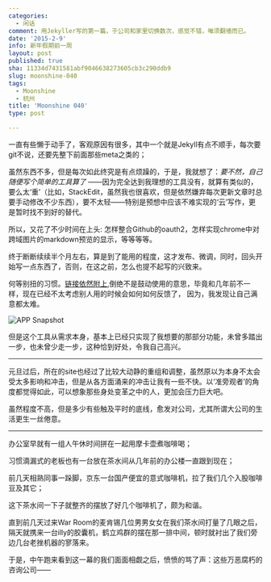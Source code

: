 ```yaml
---
categories:
  - 闲话
comment: 用Jekyller写的第一篇，于公司和家里切换数次，感觉不错，唯须翻墙而已。
date: '2015-2-9'
info: 新年假期前一周
layout: post
published: true
sha: 11334d7431581abf9046638273605cb3c290ddb9
slug: moonshine-040
tags:
  - Moonshine
  - 杭州
title: 'Moonshine 040'
type: post

---
```





一直有些懒于动手了，客观原因有很多，其中一个就是Jekyll有点不顺手，每次要git不说，还要先整下前面那些meta之类的；

虽然东西不多，但是每次如此终究是有点烦躁的，于是，我就想了：*要不然，自己随便写个简单的工具算了* ——因为完全达到我理想的工具没有，就算有类似的，要么太‘重’（比如，StackEdit，虽然我也很喜欢，但是依然嫌弃每次更新文章时总要手动修改不少东西），要不太轻——特别是预想中应该不难实现的‘云’写作，更是暂时找不到好的替代。

所以，又花了不少时间在上头: 怎样整合Github的oauth2，怎样实现chrome中对跨域图片的markdown预览的显示，等等等等。

终于断断续续半个月左右，算是到了能用的程度，这才发布、微调，同时，回头开始写一点东西了，否则，在这之前，怎么也提不起写的兴致来。

何等别扭的习惯。[链接依然附上](https://chrome.google.com/webstore/detail/jekyller/lgdhgkhhglmhiacjecigalebiffjklec),倒绝不是鼓动使用的意思，毕竟和几年前不一样，现在已经不太考虑别人用的时候会如何如何反馈了， 因为，我发现让自己满意都太难。

![APP Snapshot](https://lh6.googleusercontent.com/ss_ek4BI2731uBLIJpPful--ZwMzVoT109RUCulzUi_HxI7hUSV7tWklaSHZLLqXRlNcLXxAoMM=s640-h400-e365-rw)

但是这个工具从需求本身，基本上已经只实现了我想要的那部分功能，未曾多踏出一步，也未曾少走一步，这种恰到好处，令我自己高兴。

--- 

元旦过后，所在的site也经过了比较大动静的重组和调整，虽然原以为本身不太会受太多影响和冲击，但是从各方面涌来的冲击让我有一些不快。以‘准旁观者’的角度都觉得如此，可以想象那些身处变革之中的人，更加会压力巨大吧。

虽然程度不高，但是多少有些触及平时的底线，愈发对公司，尤其所谓大公司的生活更生一丝倦意。

---

办公室早就有一组人午休时间拼在一起用摩卡壶煮咖啡喝；

习惯滴漏式的老板也有一台放在茶水间从几年前的办公楼一直跟到现在；

前几天相熟同事一跺脚，京东一台国产便宜的意式咖啡机，拉了我们几个入股咖啡豆及其它；

这下茶水间一下子就整齐的摆放了好几个咖啡机了，颇为和谐。

直到前几天过来War Room的麦肯锡几位男男女女在我们茶水间打量了几眼之后，隔天就携来一台illy的胶囊机，鹤立鸡群的摆在那一排中间，顿时就衬出了我们旁边几台老挫机器的寥落来。

于是，中午跑来看到这一幕的我们面面相觑之后，愤愤的骂了声：这些万恶腐朽的咨询公司——









